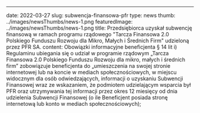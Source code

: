 ---
date: 2022-03-27
slug: subwencja-finansowa-pfr
type: news
thumb: ../images/newsThumbs/news-1.png
featuredImage: ../images/newsThumbs/news-1.png
title: Przedsiębiorca uzyskał subwencję finansową w ramach programu rządowego "Tarcza Finansowa 2.0 Polskiego Funduszu Rozwoju dla Mikro, Małych i Średnich Firm" udzieloną przez PFR SA.
content: Obowiązki informacyjne beneficjenta § 14 lit i) Regulaminu ubiegania się o udział w programie rządowym „Tarcza Finansowa 2.0 Polskiego Funduszu Rozwoju dla mikro, małych i średnich firm” zobowiązuje beneficjenta do „umieszczenia na swojej stronie internetowej lub na koncie w mediach społecznościowych, w miejscu widocznym dla osób odwiedzających, informacji o uzyskaniu Subwencji Finansowej wraz ze wskazaniem, że podmiotem udzielającym wsparcia był PFR oraz utrzymywania tej informacji przez okres 12 miesięcy od dnia udzielenia Subwencji Finansowej (o ile Beneficjent posiada stronę internetową lub konto w mediach społecznościowych);
